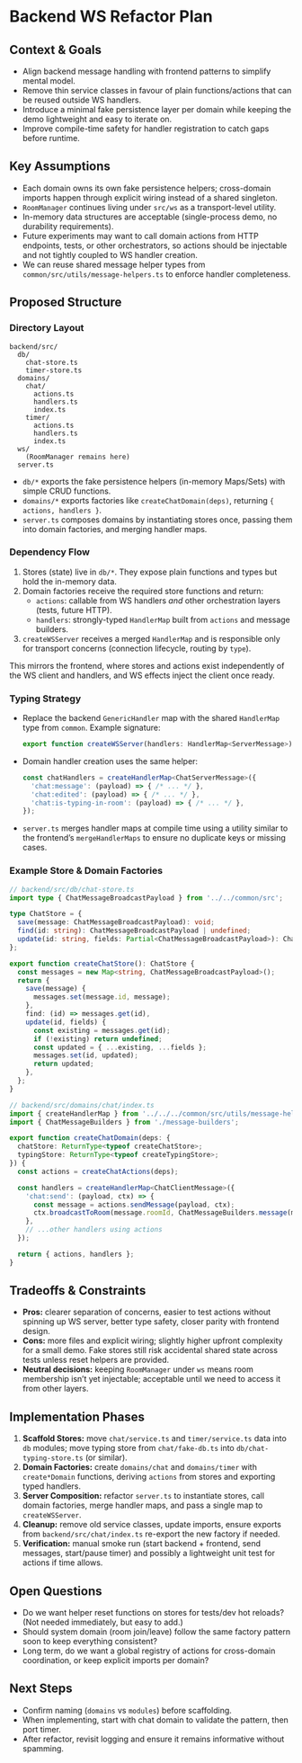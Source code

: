 # Backend WS Refactor Plan

## Context & Goals
- Align backend message handling with frontend patterns to simplify mental model.
- Remove thin service classes in favour of plain functions/actions that can be reused outside WS handlers.
- Introduce a minimal fake persistence layer per domain while keeping the demo lightweight and easy to iterate on.
- Improve compile-time safety for handler registration to catch gaps before runtime.

## Key Assumptions
- Each domain owns its own fake persistence helpers; cross-domain imports happen through explicit wiring instead of a shared singleton.
- `RoomManager` continues living under `src/ws` as a transport-level utility.
- In-memory data structures are acceptable (single-process demo, no durability requirements).
- Future experiments may want to call domain actions from HTTP endpoints, tests, or other orchestrators, so actions should be injectable and not tightly coupled to WS handler creation.
- We can reuse shared message helper types from `common/src/utils/message-helpers.ts` to enforce handler completeness.

## Proposed Structure

### Directory Layout
```
backend/src/
  db/
    chat-store.ts
    timer-store.ts
  domains/
    chat/
      actions.ts
      handlers.ts
      index.ts
    timer/
      actions.ts
      handlers.ts
      index.ts
  ws/
    (RoomManager remains here)
  server.ts
```

- `db/*` exports the fake persistence helpers (in-memory Maps/Sets) with simple CRUD functions.
- `domains/*` exports factories like `createChatDomain(deps)`, returning `{ actions, handlers }`.
- `server.ts` composes domains by instantiating stores once, passing them into domain factories, and merging handler maps.

### Dependency Flow
1. Stores (state) live in `db/*`. They expose plain functions and types but hold the in-memory data.
2. Domain factories receive the required store functions and return:
   - `actions`: callable from WS handlers *and* other orchestration layers (tests, future HTTP).
   - `handlers`: strongly-typed `HandlerMap` built from `actions` and message builders.
3. `createWSServer` receives a merged `HandlerMap` and is responsible only for transport concerns (connection lifecycle, routing by `type`).

This mirrors the frontend, where stores and actions exist independently of the WS client and handlers, and WS effects inject the client once ready.

### Typing Strategy
- Replace the backend `GenericHandler` map with the shared `HandlerMap` type from `common`. Example signature:
  ```ts
  export function createWSServer(handlers: HandlerMap<ServerMessage>) { /* ... */ }
  ```
- Domain handler creation uses the same helper:
  ```ts
  const chatHandlers = createHandlerMap<ChatServerMessage>({
    'chat:message': (payload) => { /* ... */ },
    'chat:edited': (payload) => { /* ... */ },
    'chat:is-typing-in-room': (payload) => { /* ... */ },
  });
  ```
- `server.ts` merges handler maps at compile time using a utility similar to the frontend’s `mergeHandlerMaps` to ensure no duplicate keys or missing cases.

### Example Store & Domain Factories
```ts
// backend/src/db/chat-store.ts
import type { ChatMessageBroadcastPayload } from '../../common/src';

type ChatStore = {
  save(message: ChatMessageBroadcastPayload): void;
  find(id: string): ChatMessageBroadcastPayload | undefined;
  update(id: string, fields: Partial<ChatMessageBroadcastPayload>): ChatMessageBroadcastPayload | undefined;
};

export function createChatStore(): ChatStore {
  const messages = new Map<string, ChatMessageBroadcastPayload>();
  return {
    save(message) {
      messages.set(message.id, message);
    },
    find: (id) => messages.get(id),
    update(id, fields) {
      const existing = messages.get(id);
      if (!existing) return undefined;
      const updated = { ...existing, ...fields };
      messages.set(id, updated);
      return updated;
    },
  }; 
}
```

```ts
// backend/src/domains/chat/index.ts
import { createHandlerMap } from '../../../common/src/utils/message-helpers';
import { ChatMessageBuilders } from './message-builders';

export function createChatDomain(deps: {
  chatStore: ReturnType<typeof createChatStore>;
  typingStore: ReturnType<typeof createTypingStore>;
}) {
  const actions = createChatActions(deps);

  const handlers = createHandlerMap<ChatClientMessage>({
    'chat:send': (payload, ctx) => {
      const message = actions.sendMessage(payload, ctx);
      ctx.broadcastToRoom(message.roomId, ChatMessageBuilders.message(message));
    },
    // ...other handlers using actions
  });

  return { actions, handlers };
}
```

## Tradeoffs & Constraints
- **Pros:** clearer separation of concerns, easier to test actions without spinning up WS server, better type safety, closer parity with frontend design.
- **Cons:** more files and explicit wiring; slightly higher upfront complexity for a small demo. Fake stores still risk accidental shared state across tests unless reset helpers are provided.
- **Neutral decisions:** keeping `RoomManager` under `ws` means room membership isn’t yet injectable; acceptable until we need to access it from other layers.

## Implementation Phases
1. **Scaffold Stores:** move `chat/service.ts` and `timer/service.ts` data into `db` modules; move typing store from `chat/fake-db.ts` into `db/chat-typing-store.ts` (or similar).
2. **Domain Factories:** create `domains/chat` and `domains/timer` with `create*Domain` functions, deriving `actions` from stores and exporting typed handlers.
3. **Server Composition:** refactor `server.ts` to instantiate stores, call domain factories, merge handler maps, and pass a single map to `createWSServer`.
4. **Cleanup:** remove old service classes, update imports, ensure exports from `backend/src/chat/index.ts` re-export the new factory if needed.
5. **Verification:** manual smoke run (start backend + frontend, send messages, start/pause timer) and possibly a lightweight unit test for actions if time allows.

## Open Questions
- Do we want helper reset functions on stores for tests/dev hot reloads? (Not needed immediately, but easy to add.)
- Should system domain (room join/leave) follow the same factory pattern soon to keep everything consistent?
- Long term, do we want a global registry of actions for cross-domain coordination, or keep explicit imports per domain?

## Next Steps
- Confirm naming (`domains` vs `modules`) before scaffolding.
- When implementing, start with chat domain to validate the pattern, then port timer.
- After refactor, revisit logging and ensure it remains informative without spamming.
